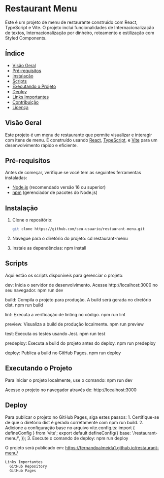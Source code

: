 # Restaurant Menu

Este é um projeto de menu de restaurante construído com React, TypeScript e Vite. O projeto inclui funcionalidades de Internacionalização de textos, Internacionalização por dinheiro, roteamento e estilização com Styled Components.

## Índice

- [Visão Geral](#visão-geral)
- [Pré-requisitos](#pré-requisitos)
- [Instalação](#instalação)
- [Scripts](#scripts)
- [Executando o Projeto](#executando-o-projeto)
- [Deploy](#deploy)
- [Links Importantes](#links-importantes)
- [Contribuição](#contribuição)
- [Licença](#licença)

## Visão Geral

Este projeto é um menu de restaurante que permite visualizar e interagir com itens de menu. É construído usando [React](https://reactjs.org/), [TypeScript](https://www.typescriptlang.org/), e [Vite](https://vitejs.dev/) para um desenvolvimento rápido e eficiente.

## Pré-requisitos

Antes de começar, verifique se você tem as seguintes ferramentas instaladas:

- [Node.js](https://nodejs.org/) (recomendado versão 16 ou superior)
- [npm](https://www.npmjs.com/) (gerenciador de pacotes do Node.js)

## Instalação

1. Clone o repositório:

   ```bash
   git clone https://github.com/seu-usuario/restaurant-menu.git

2. Navegue para o diretório do projeto:
  cd restaurant-menu

3. Instale as dependências:
  npm install

## Scripts

Aqui estão os scripts disponíveis para gerenciar o projeto:

  dev: Inicia o servidor de desenvolvimento. Acesse http://localhost:3000 no seu navegador.
    npm run dev

  build: Compila o projeto para produção. A build será gerada no diretório dist.
    npm run build

  lint: Executa a verificação de linting no código.
    npm run lint

  preview: Visualiza a build de produção localmente.
    npm run preview

  test: Executa os testes usando Jest.
    npm run test  

  predeploy: Executa a build do projeto antes do deploy.
    npm run predeploy

  deploy: Publica a build no GitHub Pages.
    npm run deploy

## Executando o Projeto

  Para iniciar o projeto localmente, use o comando:
    npm run dev

  Acesse o projeto no navegador através de:
    http://localhost:3000

## Deploy

  Para publicar o projeto no GitHub Pages, siga estes passos:
    1. Certifique-se de que o diretório dist é gerado corretamente com npm run build.
    2. Adicione a configuração base no arquivo vite.config.ts:
      import { defineConfig } from 'vite';
      export default defineConfig({
        base: '/restaurant-menu/',
      });
    3. Execute o comando de deploy:
      npm run deploy
    
  O projeto será publicado em:
    https://fernandoalmeida1.github.io/restaurant-menu/

    Links Importantes
      GitHub Repository
      GitHub Pages